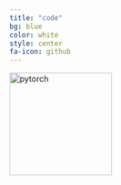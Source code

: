 ```yaml
---
title: "code"
bg: blue
color: white
style: center
fa-icon: github
---
```


<img src="https://upload.wikimedia.org/wikipedia/commons/9/96/Pytorch_logo.png" alt="pytorch" style="width: 180px;"/>
